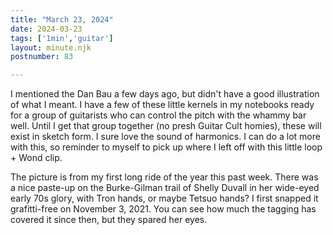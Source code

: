 ```yaml
---
title: "March 23, 2024"
date: 2024-03-23
tags: ['1min','guitar']
layout: minute.njk
postnumber: 83

---
```


I mentioned the Dan Bau a few days ago, but didn't have a good illustration of what I meant. I have a few of these little kernels in my notebooks ready for a group of guitarists who can control the pitch with the whammy bar well. Until I get that group together (no presh Guitar Cult homies), these will exist in sketch form. I sure love the sound of harmonics. I can do a lot more with this, so reminder to myself to pick up where I left off with this little loop + Wond clip. 

The picture is from my first long ride of the year this past week. There was a nice paste-up on the Burke-Gilman trail of Shelly Duvall in her wide-eyed early 70s glory, with Tron hands, or maybe Tetsuo hands?  I first snapped it grafitti-free on November 3, 2021. You can see how much the tagging has covered it since then, but they spared her eyes.  